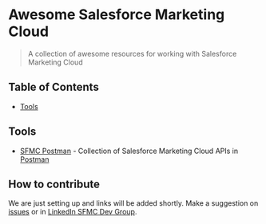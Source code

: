 # Awesome Salesforce Marketing Cloud

> A collection of awesome resources for working with Salesforce Marketing Cloud

## Table of Contents

* [Tools](#tools)

## Tools

* [SFMC Postman](https://github.com/salesforce-marketingcloud/postman) - Collection of Salesforce Marketing Cloud APIs in [Postman](https://www.getpostman.com/)

## How to contribute

We are just setting up and links will be added shortly. Make a suggestion on [issues](https://github.com/sfmcdg/awesome-salesforce-marketingcloud/issues) or in [LinkedIn SFMC Dev Group](https://www.linkedin.com/groups/7059991/7059991-6308431256036134912).
